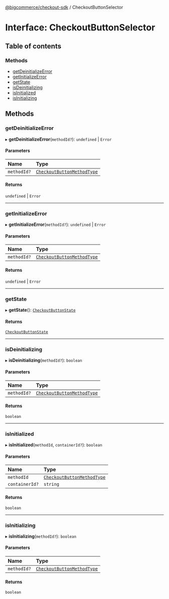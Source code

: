 [@bigcommerce/checkout-sdk](../README.md) / CheckoutButtonSelector

# Interface: CheckoutButtonSelector

## Table of contents

### Methods

- [getDeinitializeError](CheckoutButtonSelector.md#getdeinitializeerror)
- [getInitializeError](CheckoutButtonSelector.md#getinitializeerror)
- [getState](CheckoutButtonSelector.md#getstate)
- [isDeinitializing](CheckoutButtonSelector.md#isdeinitializing)
- [isInitialized](CheckoutButtonSelector.md#isinitialized)
- [isInitializing](CheckoutButtonSelector.md#isinitializing)

## Methods

### getDeinitializeError

▸ **getDeinitializeError**(`methodId?`): `undefined` \| `Error`

#### Parameters

| Name | Type |
| :------ | :------ |
| `methodId?` | [`CheckoutButtonMethodType`](../enums/CheckoutButtonMethodType.md) |

#### Returns

`undefined` \| `Error`

___

### getInitializeError

▸ **getInitializeError**(`methodId?`): `undefined` \| `Error`

#### Parameters

| Name | Type |
| :------ | :------ |
| `methodId?` | [`CheckoutButtonMethodType`](../enums/CheckoutButtonMethodType.md) |

#### Returns

`undefined` \| `Error`

___

### getState

▸ **getState**(): [`CheckoutButtonState`](CheckoutButtonState.md)

#### Returns

[`CheckoutButtonState`](CheckoutButtonState.md)

___

### isDeinitializing

▸ **isDeinitializing**(`methodId?`): `boolean`

#### Parameters

| Name | Type |
| :------ | :------ |
| `methodId?` | [`CheckoutButtonMethodType`](../enums/CheckoutButtonMethodType.md) |

#### Returns

`boolean`

___

### isInitialized

▸ **isInitialized**(`methodId`, `containerId?`): `boolean`

#### Parameters

| Name | Type |
| :------ | :------ |
| `methodId` | [`CheckoutButtonMethodType`](../enums/CheckoutButtonMethodType.md) |
| `containerId?` | `string` |

#### Returns

`boolean`

___

### isInitializing

▸ **isInitializing**(`methodId?`): `boolean`

#### Parameters

| Name | Type |
| :------ | :------ |
| `methodId?` | [`CheckoutButtonMethodType`](../enums/CheckoutButtonMethodType.md) |

#### Returns

`boolean`
